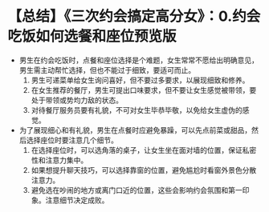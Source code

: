 # 【总结】《三次约会搞定高分女》：0.约会吃饭如何选餐和座位预览版

-   男生在约会吃饭时，点餐和座位选择是个难题，女生常常不愿给出明确意见，男生需主动帮忙选择，但也不能过于细致，要适可而止。
    1.  男生可递菜单给女生询问喜好，但不要过多要求，以展现细致和修养。
    2.  在女生推荐的餐厅，男生可提出口味要求，但不要让女生感觉被带领，要处于带领或势均力敌的状态。
    3.  对待餐厅服务员要有礼貌，不可对女生毕恭毕敬，以免给女生虚伪的感觉。
-   为了展现细心和有礼貌，男生在点餐时应避免暴躁，可以先点前菜或甜品，然后选择座位时要注意几个细节。
    1.  在选择座位时，可以选角落的桌子，让女生坐在面对墙的位置，保证私密性和注意力集中。
    2.  如果想提升聊天技巧，可以选择靠窗的位置，避免尴尬时看窗外景色分散注意力。
    3.  避免选在吵闹的地方或离门口近的位置，这些会影响约会氛围和第一印象。注意细节决定成败。